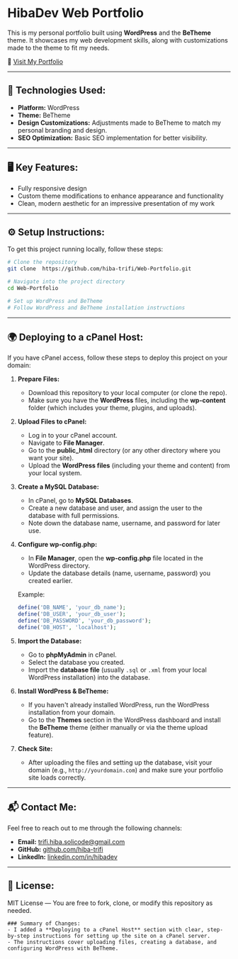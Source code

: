 
# HibaDev Web Portfolio

This is my personal portfolio built using **WordPress** and the **BeTheme** theme. It showcases my web development skills, along with customizations made to the theme to fit my needs.

🔗 [Visit My Portfolio](https://hiba.dev)

---

## 🚀 Technologies Used:
- **Platform:** WordPress
- **Theme:** BeTheme
- **Design Customizations:** Adjustments made to BeTheme to match my personal branding and design.
- **SEO Optimization:** Basic SEO implementation for better visibility.

---

## 🖥️ Key Features:
- Fully responsive design
- Custom theme modifications to enhance appearance and functionality
- Clean, modern aesthetic for an impressive presentation of my work

---

## ⚙️ Setup Instructions:
To get this project running locally, follow these steps:

```bash
# Clone the repository
git clone  https://github.com/hiba-trifi/Web-Portfolio.git

# Navigate into the project directory
cd Web-Portfolio

# Set up WordPress and BeTheme
# Follow WordPress and BeTheme installation instructions
```

---

## 🌍 Deploying to a cPanel Host:

If you have cPanel access, follow these steps to deploy this project on your domain:

1. **Prepare Files:**
   - Download this repository to your local computer (or clone the repo).
   - Make sure you have the **WordPress** files, including the **wp-content** folder (which includes your theme, plugins, and uploads).

2. **Upload Files to cPanel:**
   - Log in to your cPanel account.
   - Navigate to **File Manager**.
   - Go to the **public_html** directory (or any other directory where you want your site).
   - Upload the **WordPress files** (including your theme and content) from your local system.

3. **Create a MySQL Database:**
   - In cPanel, go to **MySQL Databases**.
   - Create a new database and user, and assign the user to the database with full permissions.
   - Note down the database name, username, and password for later use.

4. **Configure wp-config.php:**
   - In **File Manager**, open the **wp-config.php** file located in the WordPress directory.
   - Update the database details (name, username, password) you created earlier.

   Example:
   ```php
   define('DB_NAME', 'your_db_name');
   define('DB_USER', 'your_db_user');
   define('DB_PASSWORD', 'your_db_password');
   define('DB_HOST', 'localhost');
   ```

5. **Import the Database:**
   - Go to **phpMyAdmin** in cPanel.
   - Select the database you created.
   - Import the **database file** (usually `.sql` or `.xml` from your local WordPress installation) into the database.

6. **Install WordPress & BeTheme:**
   - If you haven't already installed WordPress, run the WordPress installation from your domain.
   - Go to the **Themes** section in the WordPress dashboard and install the **BeTheme** theme (either manually or via the theme upload feature).

7. **Check Site:**
   - After uploading the files and setting up the database, visit your domain (e.g., `http://yourdomain.com`) and make sure your portfolio site loads correctly.

---

## 📬 Contact Me:
Feel free to reach out to me through the following channels:

- **Email:** trifi.hiba.solicode@gmail.com
- **GitHub:** [github.com/hiba-trifi](https://github.com/hiba-trifi)
- **LinkedIn:** [linkedin.com/in/hibadev](https://www.linkedin.com/in/hibadev/)

---

## 📝 License:
MIT License — You are free to fork, clone, or modify this repository as needed.
```
### Summary of Changes:
- I added a **Deploying to a cPanel Host** section with clear, step-by-step instructions for setting up the site on a cPanel server.
- The instructions cover uploading files, creating a database, and configuring WordPress with BeTheme.
